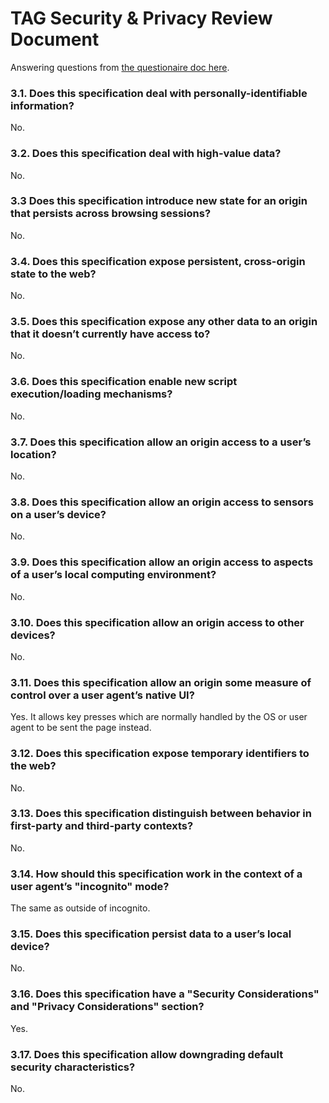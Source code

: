 # TAG Security & Privacy Review Document

Answering questions from [the questionaire doc here](https://w3ctag.github.io/security-questionnaire/).

### 3.1. Does this specification deal with personally-identifiable information?
No.

### 3.2. Does this specification deal with high-value data?
No.

### 3.3 Does this specification introduce new state for an origin that persists across browsing sessions?
No.

### 3.4. Does this specification expose persistent, cross-origin state to the web?
No.

### 3.5. Does this specification expose any other data to an origin that it doesn’t currently have access to?
No.

### 3.6. Does this specification enable new script execution/loading mechanisms?
No.

### 3.7. Does this specification allow an origin access to a user’s location?
No.

### 3.8. Does this specification allow an origin access to sensors on a user’s device?
No.

### 3.9. Does this specification allow an origin access to aspects of a user’s local computing environment?
No.

### 3.10. Does this specification allow an origin access to other devices?
No.

### 3.11. Does this specification allow an origin some measure of control over a user agent’s native UI?
Yes. It allows key presses which are normally handled by the OS or user agent to be sent the page instead.

### 3.12. Does this specification expose temporary identifiers to the web?
No.

### 3.13. Does this specification distinguish between behavior in first-party and third-party contexts?
No.

### 3.14. How should this specification work in the context of a user agent’s "incognito" mode?
The same as outside of incognito.

### 3.15. Does this specification persist data to a user’s local device?
No.

### 3.16. Does this specification have a "Security Considerations" and "Privacy Considerations" section?
Yes.

### 3.17. Does this specification allow downgrading default security characteristics?
No.
